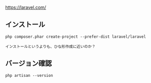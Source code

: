 <https://laravel.com/>

## インストール
```
php composer.phar create-project --prefer-dist laravel/laravel

インストールというよりも、ひな形作成に近いのか？
```

## バージョン確認
```
php artisan --version
```


